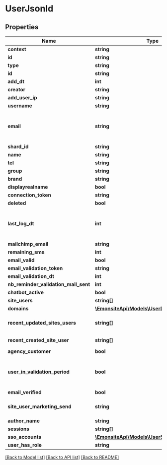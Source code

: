 # UserJsonld

## Properties
Name | Type | Description | Notes
------------ | ------------- | ------------- | -------------
**context** | **string** |  | [optional] 
**id** | **string** |  | [optional] 
**type** | **string** |  | [optional] 
**id** | **string** |  | [optional] 
**add_dt** | **int** |  | [optional] 
**creator** | **string** |  | [optional] 
**add_user_ip** | **string** |  | [optional] 
**username** | **string** |  | [optional] 
**email** | **string** | TODO WARNING : des emails sont en chaine vide, probablement ems v1 - v3. Quid ? | [optional] 
**shard_id** | **string** |  | [optional] 
**name** | **string** |  | [optional] 
**tel** | **string** |  | [optional] 
**group** | **string** |  | [optional] 
**brand** | **string** |  | [optional] 
**displayrealname** | **bool** |  | [optional] 
**connection_token** | **string** |  | [optional] 
**deleted** | **bool** |  | [optional] 
**last_log_dt** | **int** | Timestamp de la dernière fois que le user à été vu sur le manager, MAJ 1x / jour | [optional] 
**mailchimp_email** | **string** |  | [optional] 
**remaining_sms** | **int** |  | [optional] 
**email_valid** | **bool** |  | [optional] 
**email_validation_token** | **string** |  | [optional] 
**email_validation_dt** | **int** |  | [optional] 
**nb_reminder_validation_mail_sent** | **int** |  | [optional] 
**chatbot_active** | **bool** |  | [optional] 
**site_users** | **string[]** |  | [optional] 
**domains** | [**\EmonsiteApi\Models\UserDomainJsonld[]**](UserDomainJsonld.md) |  | [optional] 
**recent_updated_sites_users** | **string[]** | Les sites users ordered par last_log_dt | [optional] 
**recent_created_site_user** | **string[]** | Le dernier Siteuser créé | [optional] 
**agency_customer** | **bool** |  | [optional] 
**user_in_validation_period** | **bool** | Indique si le user est dans la \&quot;période de validation\&quot; de 30 jours après sa création | [optional] 
**email_verified** | **bool** |  | [optional] 
**site_user_marketing_send** | **string** | Retourne le Siteuser dont le flag marketing_email_send | [optional] 
**author_name** | **string** |  | [optional] 
**sessions** | **string[]** |  | [optional] 
**sso_accounts** | [**\EmonsiteApi\Models\UserSsoAccountJsonld[]**](UserSsoAccountJsonld.md) |  | [optional] 
**user_has_role** | **string** |  | [optional] 

[[Back to Model list]](../../README.md#documentation-for-models) [[Back to API list]](../../README.md#documentation-for-api-endpoints) [[Back to README]](../../README.md)

